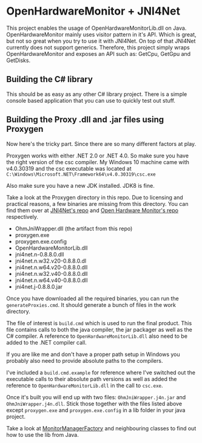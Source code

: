 # OpenHardwareMonitor + JNI4Net
This project enables the usage of OpenHardwareMonitorLib.dll on Java. OpenHardwareMonitor mainly uses visitor pattern
in it's API. Which is great, but not so great when you try to use it with JNI4Net. On top of that JNI4Net currently does not support generics.
Therefore, this project simply wraps OpenHardwareMonitor and exposes an API such as: GetCpu, GetGpu and GetDisks.

## Building the C# library
This should be as easy as any other C# library project. There is a simple console based application that you can use
to quickly test out stuff.

## Building the Proxy .dll and .jar files using Proxygen
Now here's the tricky part. Since there are so many different factors at play.

Proxygen works with either .NET 2.0 or .NET 4.0. So make sure you have the right version of the csc compiler. My Windows 10 machine came
with v4.0.30319 and the csc executable was located at `C:\Windows\Microsoft.NET\Framework64\v4.0.30319\csc.exe`

Also make sure you have a new JDK installed. JDK8 is fine.

Take a look at the Proxygen directory in this repo. Due to licensing and practical reasons, a few binaries 
are missing from this directory. You can find them over at [JNI4Net's repo](https://github.com/jni4net) and [Open Hardware Monitor's repo](https://github.com/openhardwaremonitor/openhardwaremonitor)
respectively.

- OhmJniWrapper.dll (the artifact from this repo)
- proxygen.exe
- proxygen.exe.config
- OpenHardwareMonitorLib.dll
- jni4net.n-0.8.8.0.dll
- jni4net.n.w32.v20-0.8.8.0.dl
- jni4net.n.w64.v20-0.8.8.0.dll
- jni4net.n.w32.v40-0.8.8.0.dll
- jni4net.n.w64.v40-0.8.8.0.dll
- jni4net.j-0.8.8.0.jar

Once you have downloaded all the required binaries, you can run the `generateProxies.cmd`. It should generate a bunch of files in the work directory.

The file of interest is `build.cmd` which is used to run the final product. This file contains calls to both the java compiler, the jar packager
as well as the C# compiler. A reference to `OpenHardwareMonitorLib.dll` also need to be added to the .NET compiler call.

If you are like me and don't have a proper path setup in Windows you probably also need to provide absolute paths to the compilers.

I've included a `build.cmd.example` for reference where I've switched out the executable calls to their absolute path versions as well as added the reference to `OpenHardwareMonitorLib.dll`
in the call to `csc.exe`.

Once it's built you will end up with two files: `OhmJniWrapper.j4n.jar` and `OhmJniWrapper.j4n.dll`. Stick those together with
the files listed above except `proxygen.exe` and `proxygen.exe.config` in a lib folder in your java project.

Take a look at [MonitorManagerFactory](https://github.com/Krillsson/sys-API/blob/master/server/src/main/java/com/krillsson/sysapi/core/metrics/windows/MonitorManagerFactory.java) and neighbouring classes to find out how to use the lib from Java.
